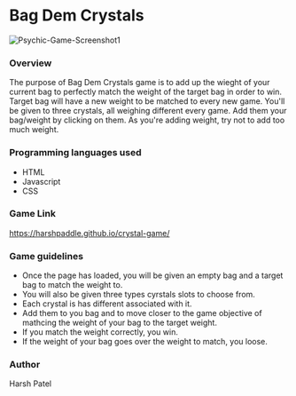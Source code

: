 # Bag Dem Crystals

![Psychic-Game-Screenshot1](
        https://github.com/harshpaddle/unit-4-game.github.io/blob/master/assets/images/Screen%20Shot%202019-04-03%20at%204.46.50%20PM.png
      )

### Overview

The purpose of Bag Dem Crystals game is to add up the wieght of your current bag to perfectly match the weight of the target bag in order to win. Target bag will have a new weight to be matched to every new game. You'll be given to three crystals, all weighing different every game. Add them your bag/weight by clicking on them. As you're adding weight, try not to add too much weight.

### Programming languages used

* HTML
* Javascript
* CSS

### Game Link

https://harshpaddle.github.io/crystal-game/

### Game guidelines

* Once the page has loaded, you will be given an empty bag and a target bag to match the weight to.
* You will also be given three types cyrstals slots to choose from.
* Each crystal is has different associated with it.
* Add them to you bag and to move closer to the game objective of mathcing the weight of your bag to the target weight.
* If you match the weight correctly, you win.
* If the weight of your bag goes over the weight to match, you loose.



### Author

Harsh Patel
